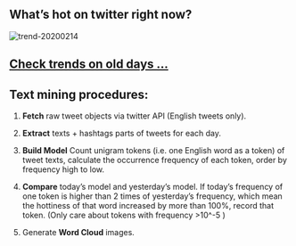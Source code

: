 ## What’s hot on twitter right now?

![trend-20200214][wordcloud]

[wordcloud]: https://raw.githubusercontent.com/xdqc/tweet-trend-everyday/master/word-cloud/trend-20200214.png?token=AF5V4P7ADR6KQBZ4CEDTNIK6AXRMU "trend-20200214"

## [Check trends on old days ...](https://github.com/xdqc/tweet-trend-everyday/tree/master/word-cloud)

## Text mining procedures:

1. **Fetch** raw tweet objects via twitter API (English tweets only).

2. **Extract** texts + hashtags parts of tweets for each day.

3. **Build Model** Count unigram tokens (i.e. one English word as a token) of tweet texts, calculate the occurrence frequency of each token, order by frequency high to low.

4. **Compare** today’s model and yesterday’s model. If today’s frequency of one token is higher than 2 times of yesterday’s frequency, which mean the hottiness of that word increased by more than 100%, record that token. (Only care about tokens with frequency >10^-5 )

5. Generate **Word Cloud** images.
